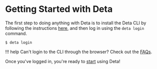 # Getting Started with Deta

The first step to doing anything with Deta is to install the Deta CLI by following the instructions [here](https://docs.deta.sh/docs/cli/install), and then log in using the `deta login` command.
```console
$ deta login
```

!!! help
    Can't login to the CLI through the browser? Check out the [FAQs](/faq/cli#issues-with-deta-login).

Once you've logged in, you're ready to [start](/getting-started/general) using Deta!
